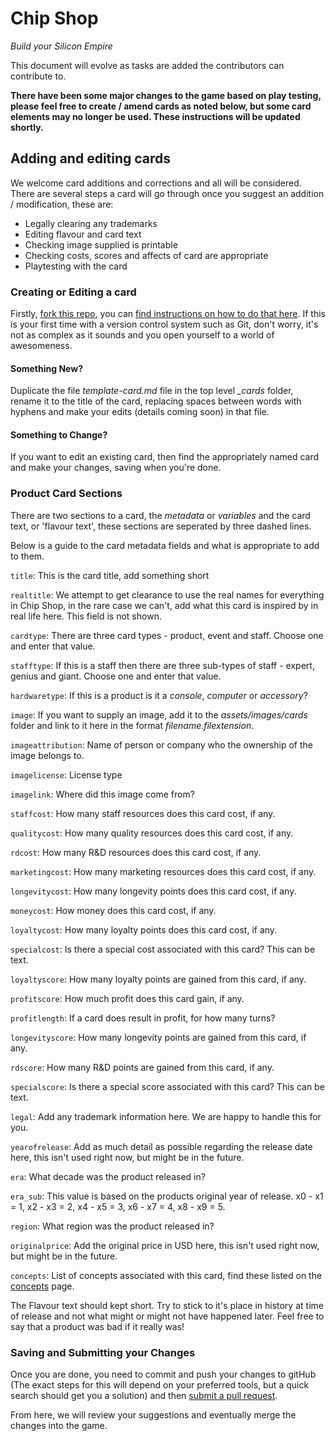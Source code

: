 # Chip Shop
_Build your Silicon Empire_

This document will evolve as tasks are added the contributors can contribute to.

**There have been some major changes to the game based on play testing, please feel free to create / amend cards as noted below, but some card elements may no longer be used. These instructions will be updated shortly.**

## Adding and editing cards
We welcome card additions and corrections and all will be considered. There are several steps a card will go through once you suggest an addition / modification, these are:

- Legally clearing any trademarks
- Editing flavour and card text
- Checking image supplied is printable
- Checking costs, scores and affects of card are appropriate
- Playtesting with the card

### Creating or Editing a card
Firstly, [fork this repo](https://github.com/GregariousMammal/Chip-Shop#fork-destination-box), you can [find instructions on how to do that here](https://help.github.com/articles/fork-a-repo/). If this is your first time with a version control system such as Git, don't worry, it's not as complex as it sounds and you open yourself to a world of awesomeness.

#### Something New?
Duplicate the file _template-card.md_ file in the top level *_cards* folder, rename it to the title of the card, replacing spaces between words with hyphens and make your edits (details coming soon) in that file.

#### Something to Change?
If you want to edit an existing card, then find the appropriately named card and make your changes, saving when you're done.

### Product Card Sections
There are two sections to a card, the _metadata_ or _variables_ and the card text, or 'flavour text', these sections are seperated by three dashed lines.

Below is a guide to the card metadata fields and what is appropriate to add to them.

`title`: This is the card title, add something short

`realtitle`: We attempt to get clearance to use the real names for everything in Chip Shop, in the rare case we can't, add what this card is inspired by in real life here. This field is not shown.

`cardtype`: There are three card types - product, event and staff. Choose one and enter that value.

`stafftype`: If this is a staff then there are three sub-types of staff - expert, genius and giant. Choose one and enter that value.

`hardwaretype`: If this is a product is it a _console_, _computer_ or _accessory_?

`image`: If you want to supply an image, add it to the _assets/images/cards_ folder and link to it here in the format _filename.filextension_.

`imageattribution`: Name of person or company who the ownership of the image belongs to.

`imagelicense`: License type

`imagelink`: Where did this image come from?

`staffcost`: How many staff resources does this card cost, if any.

`qualitycost`: How many quality resources does this card cost, if any.

`rdcost`: How many R&D resources does this card cost, if any.

`marketingcost`: How many marketing resources does this card cost, if any.

`longevitycost`: How many longevity points does this card cost, if any.

`moneycost`: How money does this card cost, if any.

`loyaltycost`: How many loyalty points does this card cost, if any.

`specialcost`: Is there a special cost associated with this card? This can be text.

`loyaltyscore`: How many loyalty points are gained from this card, if any.

`profitscore`: How much profit does this card gain, if any.

`profitlength`: If a card does result in profit, for how many turns?

`longevityscore`: How many longevity points are gained from this card, if any.

`rdscore`: How many R&D points are gained from this card, if any.

`specialscore`: Is there a special score associated with this card? This can be text.

`legal`: Add any trademark information here. We are happy to handle this for you.

`yearofrelease`: Add as much detail as possible regarding the release date here, this isn't used right now, but might be in the future.

`era`: What decade was the product released in?

`era_sub`: This value is based on the products original year of release. x0 - x1 = 1, x2 - x3 = 2, x4 - x5 = 3, x6 - x7 = 4, x8 - x9 = 5.

`region`: What region was the product released in?

`originalprice`: Add the original price in USD here, this isn't used right now, but might be in the future.

`concepts`: List of concepts associated with this card, find these listed on the [concepts](/manual#concepts) page.

The Flavour text should kept short. Try to stick to it's place in history at time of release and not what might or might not have happened later. Feel free to say that a product was bad if it really was!

### Saving and Submitting your Changes
Once you are done, you need to commit and push your changes to gitHub (The exact steps for this will depend on your preferred tools, but a quick search should get you a solution) and then [submit a pull request](https://help.github.com/articles/creating-a-pull-request/).

From here, we will review your suggestions and eventually merge the changes into the game.
